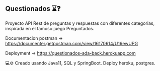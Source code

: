 ## Questionados :hourglass::question:

Proyecto API Rest de preguntas y respuestas con diferentes categorias, inspirada en el famoso juego Preguntados.

Documentacion postman -> https://documenter.getpostman.com/view/16170614/U16ewUPG

Deployment -> https://questionados-ada-back.herokuapp.com

💻⚙️ Creado usando Java11, SQL y SpringBoot.
    Deploy heroku, postgres.
